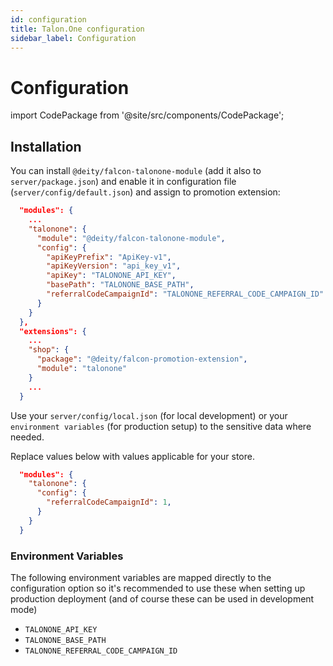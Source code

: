 ```yaml
---
id: configuration
title: Talon.One configuration
sidebar_label: Configuration
---
```


# Configuration

import CodePackage from '@site/src/components/CodePackage';

<CodePackage name="@deity/falcon-talonone-module" />

## Installation

You can install `@deity/falcon-talonone-module` (add it also to `server/package.json`) and enable it in configuration file (`server/config/default.json`) and assign to promotion extension:

```json
  "modules": {
    ...
    "talonone": {
      "module": "@deity/falcon-talonone-module",
      "config": {
        "apiKeyPrefix": "ApiKey-v1",
        "apiKeyVersion": "api_key_v1",
        "apiKey": "TALONONE_API_KEY",
        "basePath": "TALONONE_BASE_PATH",
        "referralCodeCampaignId": "TALONONE_REFERRAL_CODE_CAMPAIGN_ID"
      }
    }
  },
  "extensions": {
    ...
    "shop": {
      "package": "@deity/falcon-promotion-extension",
      "module": "talonone"
    }
    ...
  }
```

Use your `server/config/local.json` (for local development) or your `environment variables` (for production setup) to the sensitive data where needed.

Replace values below with values applicable for your store.

```json
  "modules": {
    "talonone": {
      "config": {
        "referralCodeCampaignId": 1,
      }
    }
  }
```

### Environment Variables

The following environment variables are mapped directly to the configuration option so it's recommended to use these when setting up production deployment (and of course these can be used in development mode)

- `TALONONE_API_KEY`
- `TALONONE_BASE_PATH`
- `TALONONE_REFERRAL_CODE_CAMPAIGN_ID`